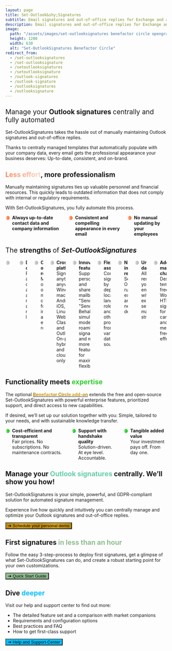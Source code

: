 ```yaml
---
layout: page
title: Set-Outlook&shy;Signatures
subtitle: Email signatures and out-of-office replies for Exchange and all of Outlook.<br>Full-featured, cost-effective, unsurpassed data privacy.
description: Email signatures and out-of-office replies for Exchange and all of Outlook. Full-featured, cost-effective, unsurpassed data privacy.
image:
  path: "/assets/images/set-outlooksignatures benefactor circle opengraph1200x630.png"
  height: 1200
  width: 630
  alt: "Set-OutlookSignatures Benefactor Circle"
redirect_from:
  - /set-outlooksignatures
  - /set-outlooksignature
  - /setoutlooksignatures
  - /setoutlooksignature
  - /outlook-signatures
  - /outlook-signature
  - /outlooksignatures
  - /outlooksignature
---
```



<h2>
  <span style="font-weight: normal;">Manage your </span>
  <span style="font-weight: bold;">Outlook signatures</span>
  <span style="font-weight: normal;"> centrally and fully automated</span>
</h2>
<p>Set-OutlookSignatures takes the hassle out of manually maintaining Outlook signatures and out-of-office replies.</p>
<p>Thanks to centrally managed templates that automatically populate with your company data, every email gets the professional appearance your business deserves: Up-to-date, consistent, and on-brand.</p>


<h2><span style="font-weight: bold; background-image: linear-gradient(to right, #FF7F50 0%, #FF7F5050 100%); background-clip: text; color: transparent;">Less effort</span>, more professionalism</h2>
<p>Manually maintaining signatures ties up valuable personnel and financial resources. This quickly leads to outdated information that does not comply with internal or regulatory requirements.</p>

<p>With Set-OutlookSignatures, you fully automate this process.</p>

<div class="columns is-multiline">
  <div class="column is-one-third-desktop is-half-tablet is-full-mobile">
    <div class="cell" style="display: flex; align-items: flex-start; gap: 0.5em;">
      <span style="font-weight: bold; background-image: linear-gradient(to right, #FF7F5000, coral, coral); background-clip: text; color: transparent;">⚫</span>
      <div style="hyphens: manual;">
        <b>Always up-to-date contact data and company information</b>
      </div>
    </div>
  </div>

  <div class="column is-one-third-desktop is-half-tablet is-full-mobile">
    <div class="cell" style="display: flex; align-items: flex-start; gap: 0.5em;">
      <span style="font-weight: bold; background-image: linear-gradient(to right, #FF7F5000, coral, coral); background-clip: text; color: transparent;">⚫</span>
      <div style="hyphens: manual;">
        <b>Consistent and compelling appearance in every email</b>
      </div>
    </div>
  </div>

  <div class="column is-one-third-desktop is-half-tablet is-full-mobile">
    <div class="cell" style="display: flex; align-items: flex-start; gap: 0.5em;">
      <span style="font-weight: bold; background-image: linear-gradient(to right, #FF7F5000, coral, coral); background-clip: text; color: transparent;">⚫</span>
      <div style="hyphens: manual;">
        <b>No manual updating by your employees</b>
      </div>
    </div>
  </div>
</div>


<h2>
  <span style="font-weight: normal;">The </span>
  <span style="font-weight: bold;">strengths</span>
  <span style="font-weight: normal;"> of </span>
  <span style="font-weight: bold; font-style: italic;">Set-OutlookSignatures</span>
</h2>
<div class="columns is-multiline">
  <div class="column is-one-third-desktop is-half-tablet is-full-mobile">
    <div class="cell" style="display: flex; align-items: flex-start; gap: 0.5em;">
      <span style="font-weight: bold; background-image: linear-gradient(to right, #A9A9A900, silver, silver); background-clip: text; color: transparent;">⚫</span>
      <div style="hyphens: manual;">
        <b>Simply for everyone</b><br>
        Intuitive for IT and marketing, invisible to your employees.
      </div>
    </div>
  </div>

  <div class="column is-one-third-desktop is-half-tablet is-full-mobile">
    <div class="cell" style="display: flex; align-items: flex-start; gap: 0.5em;">
      <span style="font-weight: bold; background-image: linear-gradient(to right, #A9A9A900, silver, silver); background-clip: text; color: transparent;">⚫</span>
      <div style="hyphens: manual;">
        <b>Dynamic content</b><br>
        Predefined and custom attributes at user, mailbox, and manager level.
      </div>
    </div>
  </div>

  <div class="column is-one-third-desktop is-half-tablet is-full-mobile">
    <div class="cell" style="display: flex; align-items: flex-start; gap: 0.5em;">
      <span style="font-weight: bold; background-image: linear-gradient(to right, #A9A9A900, silver, silver); background-clip: text; color: transparent;">⚫</span>
      <div style="hyphens: manual;">
        <b>Out-of-office replies</b><br>
        Manage out-of-office messages centrally, for internal and external recipients.
      </div>
    </div>
  </div>

  <div class="column is-one-third-desktop is-half-tablet is-full-mobile">
    <div class="cell" style="display: flex; align-items: flex-start; gap: 0.5em;">
      <span style="font-weight: bold; background-image: linear-gradient(to right, #A9A9A900, silver, silver); background-clip: text; color: transparent;">⚫</span>
      <div style="hyphens: manual;">
        <b>Cross-platform</b><br>
        Signatures anytime, anywhere: Windows, macOS, Android, iOS, Linux, Web. Classic and New Outlook. On-prem, hybrid and cloud-only.
      </div>
    </div>
  </div>

  <div class="column is-one-third-desktop is-half-tablet is-full-mobile">
    <div class="cell" style="display: flex; align-items: flex-start; gap: 0.5em;">
      <span style="font-weight: bold; background-image: linear-gradient(to right, #A9A9A900, silver, silver); background-clip: text; color: transparent;">⚫</span>
      <div style="hyphens: manual;">
        <b>Innovative features</b><br>
        Supports personal and shared mailboxes, "Send As", "Send on Behalf", simulation mode, roaming signatures, and many more features for maximum flexibility.
      </div>
    </div>
  </div>

  <div class="column is-one-third-desktop is-half-tablet is-full-mobile">
    <div class="cell" style="display: flex; align-items: flex-start; gap: 0.5em;">
      <span style="font-weight: bold; background-image: linear-gradient(to right, #A9A9A900, silver, silver); background-clip: text; color: transparent;">⚫</span>
      <div style="hyphens: manual;">
        <b>Flexible assignment</b><br>
        Control signatures by department, location, language, role, time, and many other properties from various data sources.
      </div>
    </div>
  </div>

  <div class="column is-one-third-desktop is-half-tablet is-full-mobile">
    <div class="cell" style="display: flex; align-items: flex-start; gap: 0.5em;">
      <span style="font-weight: bold; background-image: linear-gradient(to right, #A9A9A900, silver, silver); background-clip: text; color: transparent;">⚫</span>
      <div style="hyphens: manual;">
        <b>No new infrastructure required</b><br>
        Set-OutlookSignatures runs on your existing systems and creates no new dependencies.
      </div>
    </div>
  </div>

  <div class="column is-one-third-desktop is-half-tablet is-full-mobile">
    <div class="cell" style="display: flex; align-items: flex-start; gap: 0.5em;">
      <span style="font-weight: bold; background-image: linear-gradient(to right, #A9A9A900, silver, silver); background-clip: text; color: transparent;">⚫</span>
      <div style="hyphens: manual;">
        <b>Unsurpassed data privacy</b><br>
        All data remains in your trusted environment, within your existing security and management structures.
      </div>
    </div>
  </div>

  <div class="column is-one-third-desktop is-half-tablet is-full-mobile">
    <div class="cell" style="display: flex; align-items: flex-start; gap: 0.5em;">
      <span style="font-weight: bold; background-image: linear-gradient(to right, #A9A9A900, silver, silver); background-clip: text; color: transparent;">⚫</span>
      <div style="hyphens: manual;">
        <b>Additional marketing channel</b><br>
        Design templates freely in Word or HTML. Use signatures for campaigns and brand messaging, free and effectively.
      </div>
    </div>
  </div>
</div>


<h2>Functionality meets <span style="color: limegreen">expertise</span></h2>

<p>The optional <a href="/benefactorcircle"><span style="font-weight: bold; background-image: linear-gradient(to right, darkgoldenrod, goldenrod, darkgoldenrod, goldenrod, darkgoldenrod); background-clip: text; color: transparent;">Benefactor Circle add-on</span></a> extends the free and open-source Set-OutlookSignatures with powerful enterprise features, prioritized support, and direct access to new capabilities.<p>

<p>If desired, we’ll set up our solution together with you: Simple, tailored to your needs, and with sustainable knowledge transfer.<p>

<div class="columns is-multiline">
  <div class="column is-one-third-desktop is-half-tablet is-full-mobile">
    <div class="cell" style="display: flex; align-items: flex-start; gap: 0.5em;">
      <span style="font-weight: bold; background-image: linear-gradient(to right, #32CD3200, limegreen, limegreen); background-clip: text; color: transparent;">⚫</span>
      <div style="hyphens: manual;">
        <b>Cost-efficient and transparent</b><br>
        Fair prices. No subscriptions. No maintenance contracts.
      </div>
    </div>
  </div>

  <div class="column is-one-third-desktop is-half-tablet is-full-mobile">
    <div class="cell" style="display: flex; align-items: flex-start; gap: 0.5em;">
      <span style="font-weight: bold; background-image: linear-gradient(to right, #32CD3200, limegreen, limegreen); background-clip: text; color: transparent;">⚫</span>
      <div style="hyphens: manual;">
        <b>Support with handshake quality</b><br>
        Solution-driven. At eye level. Accountable.
      </div>
    </div>
  </div>

  <div class="column is-one-third-desktop is-half-tablet is-full-mobile">
    <div class="cell" style="display: flex; align-items: flex-start; gap: 0.5em;">
      <span style="font-weight: bold; background-image: linear-gradient(to right, #32CD3200, limegreen, limegreen); background-clip: text; color: transparent;">⚫</span>
      <div style="hyphens: manual;">
        <b>Tangible added value</b><br>
        Your investment pays off. From day one.
      </div>
    </div>
  </div>
</div>



<h2>Manage your <span style="color: MediumAquamarine;">Outlook signatures</span> centrally. We’ll show you how!</h2>
<p>Set-OutlookSignatures is your simple, powerful, and GDPR-compliant solution for automated signature management.<p>

<p>Experience live how quickly and intuitively you can centrally manage and optimize your Outlook signatures and out-of-office replies.<p>

<p><a href="https://outlook.cloud.microsoft/book/demo.set-outlooksignatures@explicitconsulting.at/"><button class="button is-link is-normal is-hover has-text-black has-text-weight-bold" style="background-image: linear-gradient(to right, darkgoldenrod, goldenrod, darkgoldenrod, goldenrod, darkgoldenrod)">➔ Schedule your personal demo</button></a></p>


<h2>First signatures <span style="color: DarkSeaGreen">in less than an hour</span></h2>
<p>Follow the easy 3-step-process to deploy first signatures, get a glimpse of what Set-OutlookSignatures can do, and create a robust starting point for your own customizations.<p>

<a href="/quickstart"><button class="button is-link is-normal is-hover has-text-black has-text-weight-bold" style="background-color: DarkSeaGreen">➔ Quick Start Guide</button></a>


<h2>Dive <span style="color: DeepSkyBlue;">deeper</span></h2>
<p>Visit our help and support center to find out more:<p>
<ul>
  <li>The detailed feature set and a comparison with market companions</li>
  <li>Requirements and configuration options</li>
  <li>Best practices and FAQ</li>
  <li>How to get first-class support</li>
</ul>

<a href="/help"><button class="button is-link is-normal is-hover has-text-black has-text-weight-bold" style="background-color: DeepSkyBlue">➔ Help and Support-Center</button></a>

